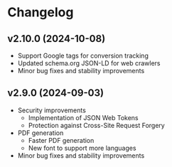 # Changelog

## v2.10.0 (2024-10-08)

- Support Google tags for conversion tracking
- Updated schema.org JSON-LD for web crawlers
- Minor bug fixes and stability improvements

## v2.9.0 (2024-09-03)

- Security improvements
  - Implementation of JSON Web Tokens
  - Protection against Cross-Site Request Forgery
- PDF generation
  - Faster PDF generation
  - New font to support more languages
- Minor bug fixes and stability improvements
